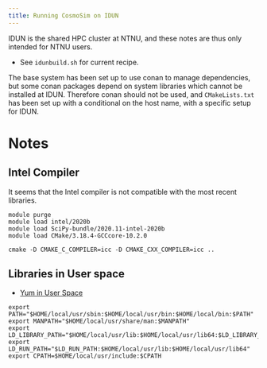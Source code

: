 ```yaml
---
title: Running CosmoSim on IDUN
---
```


IDUN is the shared HPC cluster at NTNU, and these notes are thus
only intended for NTNU users.

+ See `idunbuild.sh` for current recipe.

The base system has been set up to use conan to manage dependencies,
but some conan packages depend on system libraries which cannot be
installed at IDUN.  Therefore conan should not be used, and 
`CMakeLists.txt` has been set up with a conditional on the host
name, with a specific setup for IDUN.

# Notes

## Intel Compiler

It seems that the Intel compiler is not compatible with the most
recent libraries.

```
module purge
module load intel/2020b
module load SciPy-bundle/2020.11-intel-2020b
module load CMake/3.18.4-GCCcore-10.2.0
```

```
cmake -D CMAKE_C_COMPILER=icc -D CMAKE_CXX_COMPILER=icc ..
```

## Libraries in User space

+ [Yum in User Space](https://stackoverflow.com/questions/36651091/how-to-install-packages-in-linux-centos-without-root-user-with-automatic-depen)

```
export PATH="$HOME/local/usr/sbin:$HOME/local/usr/bin:$HOME/local/bin:$PATH"
export MANPATH="$HOME/local/usr/share/man:$MANPATH"
export LD_LIBRARY_PATH="$HOME/local/usr/lib:$HOME/local/usr/lib64:$LD_LIBRARY_PATH"
export LD_RUN_PATH="$LD_RUN_PATH:$HOME/local/usr/lib:$HOME/local/usr/lib64"
export CPATH=$HOME/local/usr/include:$CPATH
```


